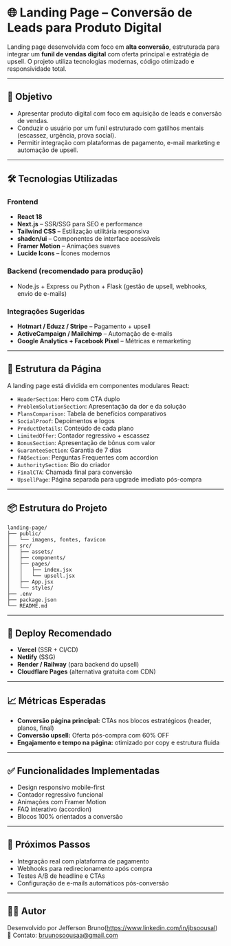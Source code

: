 # 🌐 Landing Page – Conversão de Leads para Produto Digital

Landing page desenvolvida com foco em **alta conversão**, estruturada para integrar um **funil de vendas digital** com oferta principal e estratégia de upsell. O projeto utiliza tecnologias modernas, código otimizado e responsividade total.

---

## 🎯 Objetivo

- Apresentar produto digital com foco em aquisição de leads e conversão de vendas.
- Conduzir o usuário por um funil estruturado com gatilhos mentais (escassez, urgência, prova social).
- Permitir integração com plataformas de pagamento, e-mail marketing e automação de upsell.

---

## 🛠️ Tecnologias Utilizadas

### Frontend
- **React 18**
- **Next.js** – SSR/SSG para SEO e performance
- **Tailwind CSS** – Estilização utilitária responsiva
- **shadcn/ui** – Componentes de interface acessíveis
- **Framer Motion** – Animações suaves
- **Lucide Icons** – Ícones modernos

### Backend (recomendado para produção)
- Node.js + Express ou Python + Flask (gestão de upsell, webhooks, envio de e-mails)

### Integrações Sugeridas
- **Hotmart / Eduzz / Stripe** – Pagamento + upsell
- **ActiveCampaign / Mailchimp** – Automação de e-mails
- **Google Analytics + Facebook Pixel** – Métricas e remarketing

---

## 🧩 Estrutura da Página

A landing page está dividida em componentes modulares React:

- `HeaderSection`: Hero com CTA duplo
- `ProblemSolutionSection`: Apresentação da dor e da solução
- `PlansComparison`: Tabela de benefícios comparativos
- `SocialProof`: Depoimentos e logos
- `ProductDetails`: Conteúdo de cada plano
- `LimitedOffer`: Contador regressivo + escassez
- `BonusSection`: Apresentação de bônus com valor
- `GuaranteeSection`: Garantia de 7 dias
- `FAQSection`: Perguntas Frequentes com accordion
- `AuthoritySection`: Bio do criador
- `FinalCTA`: Chamada final para conversão
- `UpsellPage`: Página separada para upgrade imediato pós-compra

---

## 📦 Estrutura do Projeto

```
landing-page/
├── public/
│   └── imagens, fontes, favicon
├── src/
│   ├── assets/
│   ├── components/
│   ├── pages/
│   │   ├── index.jsx
│   │   └── upsell.jsx
│   ├── App.jsx
│   └── styles/
├── .env
├── package.json
└── README.md
```

---

## 🚀 Deploy Recomendado

- **Vercel** (SSR + CI/CD)
- **Netlify** (SSG)
- **Render / Railway** (para backend do upsell)
- **Cloudflare Pages** (alternativa gratuita com CDN)

---

## 📈 Métricas Esperadas

- **Conversão página principal:** CTAs nos blocos estratégicos (header, planos, final)
- **Conversão upsell:** Oferta pós-compra com 60% OFF
- **Engajamento e tempo na página:** otimizado por copy e estrutura fluida

---

## ✅ Funcionalidades Implementadas

- Design responsivo mobile-first
- Contador regressivo funcional
- Animações com Framer Motion
- FAQ interativo (accordion)
- Blocos 100% orientados a conversão

---

## 📌 Próximos Passos

- Integração real com plataforma de pagamento
- Webhooks para redirecionamento após compra
- Testes A/B de headline e CTAs
- Configuração de e-mails automáticos pós-conversão

---

## 👨‍💻 Autor

Desenvolvido por Jefferson Bruno(https://www.linkedin.com/in/jbsoousal)  
📩 Contato: bruunosoousaa@gmail.com
